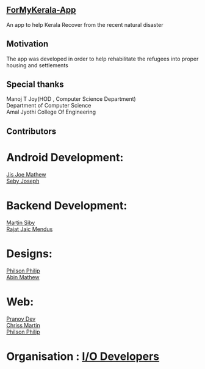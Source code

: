 ## [ForMyKerala-App](https://play.google.com/store/apps/details?id=in.co.iodev.formykerala)
An app to help Kerala Recover from the recent natural disaster

## Motivation
The app was developed in order to help rehabilitate the refugees into proper housing and settlements
## Special thanks
  Manoj T Joy(HOD , Computer Science Department)<br>
  Department of Computer Science<br>
  Amal Jyothi College Of Engineering
## Contributors

# Android Development: 
  [Jis Joe Mathew](jisjoemathew@gmail.com)<br>
  [Seby Joseph](sjkappen@gmail.com)
  
  
# Backend Development:
  [Martin Siby](https://github.com/martin-raven)<br>
  [Rajat Jaic Mendus](https://github.com/rjmendus)
  
  
# Designs:
  [Philson Philip](https://github.com/philson-philip)<br>
  [Abin Mathew](abinm8@gmail.com)


# Web:
  [Pranoy Dev](https://github.com/devpranoy)<br>
  [Chriss Martin](thechrissmartin@gmail.com)<br>
  [Philson Philip](https://github.com/philson-philip)


# Organisation : [I/O Developers](https://iodev.co.in/)
  
